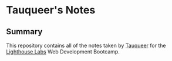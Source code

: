 # Tauqueer's Notes

## Summary 

This repository contains all of the notes taken by [Tauqueer](https://github.com/tkoriginal) for the [Lighthouse Labs](https://www.lighthouselabs.ca/) Web Development Bootcamp.
